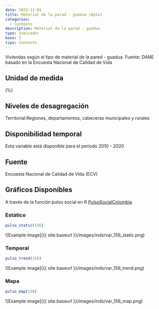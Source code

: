 ```yaml
---
date: 2023-11-01
title: Material de la pared - guadua (dpto)
categories:
  - Contexto
description: Material de la pared - guadua
type: Indicador
base: 2
tipo: Contexto
--- 
```


Viviendas según el tipo de material de la pared - guadua.
Fuente: DANE basado en la Encuesta Nacional de Calidad de Vida

## Unidad de medida
(%)

## Niveles de desagregación
Territorial:Regiones, departamentos, cabeceras municipales y rurales

## Disponibilidad temporal
Esta variable está disponible para el periodo 2010 - 2020

## Fuente
Encuesta Nacional de Calidad de Vida (ECV)

## Gráficos Disponibles

A través de la función pulso social en R [PulsoSocialColombia](https://github.com/pulsosocialcolombia/PulsoSocialColombia)

### Estático

``` R
pulso_static(156)
```

![Example image]({{ site.baseurl }}/images/inds/var_156_static.png)

### Temporal

``` R
pulso_trend(156)
```

![Example image]({{ site.baseurl }}/images/inds/var_156_trend.png)

### Mapa

``` R
pulso_map(156)
```

![Example image]({{ site.baseurl }}/images/inds/var_156_map.png)